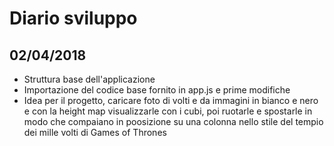 # Diario sviluppo 

## 02/04/2018

- Struttura base dell'applicazione
- Importazione del codice base fornito in app.js e prime modifiche 
- Idea per il progetto, caricare foto di volti e da immagini in bianco e nero 
e con la height map visualizzarle con i cubi, poi ruotarle e spostarle in modo che compaiano 
in poosizione su una colonna nello stile del tempio dei mille volti di Games of Thrones

